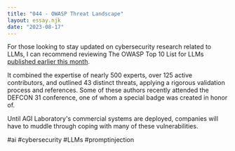 ```yaml
---
title: "044 - OWASP Threat Landscape"
layout: essay.njk
date: "2023-08-17"
---
```


For those looking to stay updated on cybersecurity research related to LLMs, I can recommend reviewing The OWASP Top 10 List for LLMs [published earlier this month](https://owasp.org/www-project-top-10-for-large-language-model-applications/assets/PDF/OWASP-Top-10-for-LLMs-2023-v1_0.pdf).

It combined the expertise of nearly 500 experts, over 125 active contributors, and outlined 43 distinct threats, applying a rigorous validation process and references. Some of these authors recently attended the DEFCON 31 conference, one of whom a special badge was created in honor of.

Until AGI Laboratory's commercial systems are deployed, companies will have to muddle through coping with many of these vulnerabilities.

#ai #cybersecurity #LLMs #promptinjection
